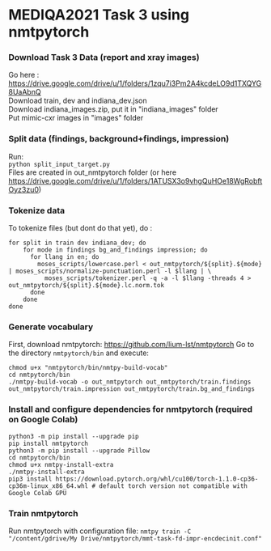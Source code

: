 # MEDIQA2021 Task 3 using nmtpytorch

### Download Task 3 Data (report and xray images)
Go here : https://drive.google.com/drive/u/1/folders/1zqu7i3Pm2A4kcdeLO9d1TXQYG8UaAbnQ<br/>
Download train, dev and indiana_dev.json<br/>
Download indiana_images.zip, put it in "indiana_images" folder<br/>
Put mimic-cxr images in "images" folder<br/>

### Split data (findings, background+findings, impression)
Run:<br/>
`python split_input_target.py`<br/>
Files are created in out_nmtpytorch folder (or here https://drive.google.com/drive/u/1/folders/1ATUSX3o9vhgQuHOe18WgRobftOyz3zu0)

### Tokenize data
To tokenize files (but dont do that yet), do :

```
for split in train dev indiana_dev; do
    for mode in findings bg_and_findings impression; do
      for llang in en; do
        moses_scripts/lowercase.perl < out_nmtpytorch/${split}.${mode} | moses_scripts/normalize-punctuation.perl -l $llang | \
          moses_scripts/tokenizer.perl -q -a -l $llang -threads 4 > out_nmtpytorch/${split}.${mode}.lc.norm.tok
      done
    done
done
```

### Generate vocabulary
First, download nmtpytorch: https://github.com/lium-lst/nmtpytorch
Go to the directory `nmtpytorch/bin` and execute:

```
chmod u+x "nmtpytorch/bin/nmtpy-build-vocab"
cd nmtpytorch/bin
./nmtpy-build-vocab -o out_nmtpytorch out_nmtpytorch/train.findings out_nmtpytorch/train.impression out_nmtpytorch/train.bg_and_findings
```

### Install and configure dependencies for nmtpytorch (required on Google Colab)
```
python3 -m pip install --upgrade pip
pip install nmtpytorch
python3 -m pip install --upgrade Pillow
cd nmtpytorch/bin
chmod u+x nmtpy-install-extra
./nmtpy-install-extra
pip3 install https://download.pytorch.org/whl/cu100/torch-1.1.0-cp36-cp36m-linux_x86_64.whl # default torch version not compatible with Google Colab GPU
```

### Train nmtpytorch
Run nmtpytorch with configuration file: `nmtpy train -C "/content/gdrive/My Drive/nmtpytorch/mmt-task-fd-impr-encdecinit.conf"`



